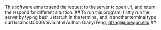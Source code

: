  This software aims to send the request to the server to open url, and return the respond for different situation. ##
 To run this program, firstly run the server by typing bash ./start.sh in the terminal, and in another terminal type curl localhost:5000/trivia.html
Author: Qianyi Feng, qfeng@uoregon.edu ##

